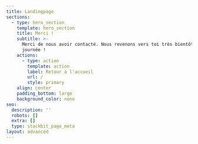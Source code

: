 ```yaml
---
title: Landingpage
sections:
  - type: hero_section
    template: hero_section
    title: Merci !
    subtitle: >-
      Merci de nous avoir contacté. Nous revenons vers toi très bientôt. Bonne
      journée !
    actions:
      - type: action
        template: action
        label: Retour à l'accueil
        url: /
        style: primary
    align: center
    padding_bottom: large
    background_color: none
seo:
  description: ''
  robots: []
  extra: []
  type: stackbit_page_meta
layout: advanced
---
```

